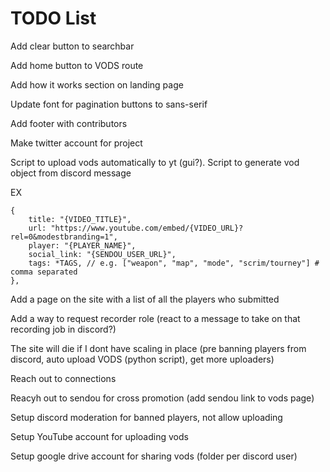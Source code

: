 # TODO List

Add clear button to searchbar

Add home button to VODS route

Add how it works section on landing page

Update font for pagination buttons to sans-serif

Add footer with contributors

Make twitter account for project

Script to upload vods automatically to yt (gui?).
Script to generate vod object from discord message

EX

```
{
    title: "{VIDEO_TITLE}",
    url: "https://www.youtube.com/embed/{VIDEO_URL}?rel=0&modestbranding=1",
    player: "{PLAYER_NAME}",
    social_link: "{SENDOU_USER_URL}",
    tags: *TAGS, // e.g. ["weapon", "map", "mode", "scrim/tourney"] # comma separated
},
```

Add a page on the site with a list of all the players who submitted

Add a way to request recorder role (react to a message to take on that recording job in discord?)

The site will die if I dont have scaling in place (pre banning players from discord, auto upload VODS (python script), get more uploaders)

Reach out to connections

Reacyh out to sendou for cross promotion (add sendou link to vods page)

Setup discord moderation for banned players, not allow uploading

Setup YouTube account for uploading vods

Setup google drive account for sharing vods (folder per discord user)


